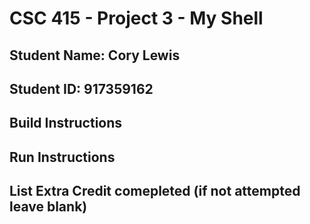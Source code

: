 # CSC 415 - Project 3 - My Shell

## Student Name: Cory Lewis

## Student ID: 917359162

## Build Instructions

## Run Instructions

## List Extra Credit comepleted (if not attempted leave blank)
